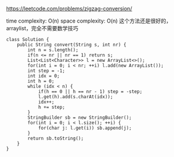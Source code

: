https://leetcode.com/problems/zigzag-conversion/

time complexity: O(n)
space complexity: O(n)
这个方法还是很好的，arraylist，完全不需要数学技巧
```
class Solution {
    public String convert(String s, int nr) {
        int n = s.length();
        if(n <= nr || nr == 1) return s;
        List<List<Character>> l = new ArrayList<>();
        for(int i = 0; i < nr; ++i) l.add(new ArrayList());
        int step = -1;
        int idx = 0;
        int h = 0;
        while (idx < n) {
            if(h == 0 || h == nr - 1) step = -step;
            l.get(h).add(s.charAt(idx));
            idx++;
            h += step;
        }
        StringBuilder sb = new StringBuilder();
        for(int i = 0; i < l.size(); ++i) {
            for(char j: l.get(i)) sb.append(j);
        }
        return sb.toString();
    }
}
```